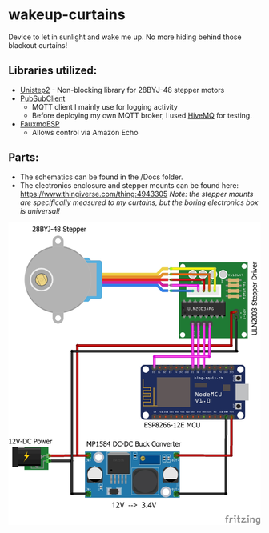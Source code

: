# wakeup-curtains
Device to let in sunlight and wake me up. No more hiding behind those blackout curtains!

## Libraries utilized:

- [Unistep2](https://github.com/reven/Unistep2)
      - Non-blocking library for 28BYJ-48 stepper motors
- [PubSubClient](https://pubsubclient.knolleary.net/)
     - MQTT client I mainly use for logging activity
     - Before deploying my own MQTT broker, I used [HiveMQ](http://www.hivemq.com/demos/websocket-client/) for testing.
- [FauxmoESP](https://github.com/vintlabs/fauxmoESP)
   - Allows control via Amazon Echo

## Parts:
- The schematics can be found in the /Docs folder.
- The electronics enclosure and stepper mounts can be found here:
https://www.thingiverse.com/thing:4943305
*Note: the stepper mounts are specifically measured to my curtains, but the boring electronics box is universal!*

![Circuit](/Docs/schematic.jpg)